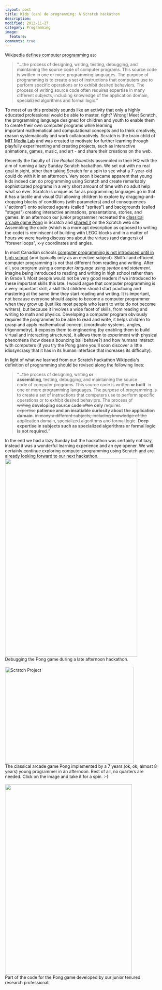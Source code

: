 ```yaml
---
layout: post
title: Kids (can) do programming: A Scratch hackathon
description: 
modified: 2012-11-27
category: Programming
image:
  feature: 
comments: true  
---
```

Wikipedia <a href="http://en.wikipedia.org/wiki/Programming">defines computer programming</a> as:
<blockquote>"...the process of designing, writing, testing, debugging, and maintaining the source code of computer programs. This source code is written in one or more programming languages. The purpose of programming is to create a set of instructions that computers use to perform specific operations or to exhibit desired behaviors. The process of writing source code often requires expertise in many different subjects, including knowledge of the application domain, specialized algorithms and formal logic."</blockquote>
To most of us this probably sounds like an activity that only a highly educated professional would be able to master, right? Wrong! Meet Scratch, the programming language designed for children and youth to enable them to create their own computer programs while learning important mathematical and computational concepts and to think creatively, reason systematically and work collaboratively. Scratch is the brain child of <a class="zem_slink" title="MIT Media Lab" href="http://maps.google.com/maps?ll=42.3608,-71.08768&amp;spn=1.0,1.0&amp;q=42.3608,-71.08768 (MIT%20Media%20Lab)&amp;t=h" target="_blank" rel="geolocation">MIT Media Lab</a> and was created to motivate for further learning through playfully experimenting and creating projects, such as interactive animations, games, music, and art - and share their creations on the web.

Recently the faculty of <em>The Rocket Scientists</em> assembled in their HQ with the aim of running a lazy Sunday Scratch hackathon. We set out with no real goal in sight, other than taking Scratch for a spin to see what a 7-year-old could do with it in an afternoon. Very soon it became apparent that young kids indeed can do programming using Scratch and create remarkably sophisticated programs in a very short amount of time with no adult help what so ever. Scratch is unique as far as programming languages go in that it has a tactile and visual GUI allowing children to explore by dragging-and-dropping blocks of conditions (with parameters) and of consequences ("actions") onto selected agents (called "sprites") and backgrounds (called "stages") creating interactive animations, presentations, stories, and games. In an afternoon our junior programmer recreated the <a href="http://en.wikipedia.org/wiki/Pong">classical arcade game Pong</a> in Scratch and <a href="http://scratch.mit.edu/projects/TheRocketScientist/2936007">shared it</a> on the Scratch web site. Assembling the code (which is a more apt description as opposed to writing the code) is reminiscent of building with LEGO blocks and in a matter of hours we were having discussions about the virtues (and dangers) of "forever loops", x-y coordinates and angles.

In most Canadian schools <a href="http://www2.macleans.ca/2012/09/06/back-to-school-request-teach-the-kids-to-code/">computer programming is not introduced until in high school</a> (and typically only as an elective subject). Skillful and efficient computer programming is not that different from reading and writing. After all, you program using a computer <em>language </em>using<em> syntax </em>and<em> statement</em>. Imagine being introduced to reading and writing in high school rather than in Grade 1. Most people would not be very good readers if we introduced to these important skills this late. I would argue that computer programming is a very important skill, a skill that children should start practicing and mastering at the same time they start reading and writing. It is important, not because everyone should aspire to become a computer programmer when they grow up (just like most people who learn to write do not become writers), but because it involves a wide facet of skills, from reading and writing to math and physics. Developing a computer program obviously requires the programmer to be able to read and write, it helps children to grasp and apply mathematical concept (coordinate systems, angles, trigonometry), it exposes them to engineering (by enabling them to build virtual and interacting structures), it allows them to experiment with physical phenomena (how does a bouncing ball behave?) and how humans interact with computers (if you try the Pong game you'll soon discover a little idiosyncrasy that it has in its human interface that increases its difficulty).

In light of what we learned from our Scratch hackathon Wikipedia's definition of programming should be revised along the following lines:
<blockquote>“…the process of designing, writing <strong>or assembling</strong>, testing, debugging, and maintaining the source code of computer programs. This source code is written <strong>or built</strong>  in one or more programming languages. The purpose of programming is to create a set of instructions that computers use to perform specific operations or to exhibit desired behaviors. The process of <del>writing</del> <strong>developing</strong> <strong>source code </strong><del>often</del> <strong>only</strong> requires <del>expertise</del> <strong>patience and an insatiable curiosity about the application domain.</strong> <del>in many a different subjects, including knowledge of the application domain, specialized algorithms and formal logic</del>. <strong>Deep expertise in subjects such as specialized algorithms or formal logic is not required.</strong>”</blockquote>
In the end we had a lazy Sunday but the hackathon was certainly not lazy, instead it was a wonderful learning experience and an eye opener. We will certainly continue exploring computer programming using Scratch and are already looking forward to our next hackathon.

<div class="image">
<img class=" wp-image-884" title="IMG_7604" alt="" src="http://therocketscientists.files.wordpress.com/2012/11/img_7604.jpg" height="653" width="437" />
<div>Debugging the Pong game during a late afternoon hackathon.</div>
</div>
<br>

<div class="image">
<a href="http://scratch.mit.edu/projects/TheRocketScientist/2936007"><img alt="Scratch Project" src="http://scratch.mit.edu/static/projects/TheRocketScientist/2936007_med.png" height="319" width="425" /></a> 
<div>The classical arcade game Pong implemented by a 7 years (ok, ok, almost 8 years) young programmer in an afternoon. Best of all, no quarters are needed. Click on the image and take it for a spin. :-)</div>
</div>
<br>

<div class="image">
<img class="size-full wp-image-875  " title="Screen Shot 2012-11-25 at 9.14.15 PM" alt="" src="http://therocketscientists.files.wordpress.com/2012/11/screen-shot-2012-11-25-at-9-14-15-pm.png" height="628" width="419" /> 
<div>Part of the code for the Pong game developed by our junior tenured research professional.</div>
</div>
<br>
